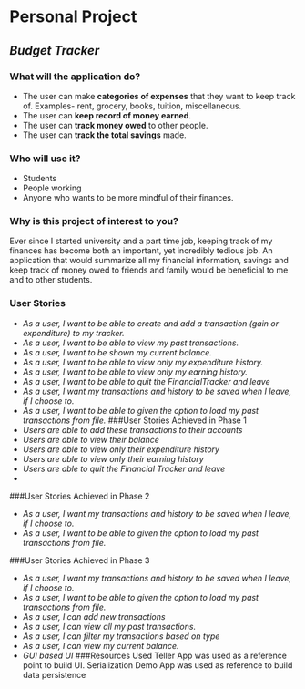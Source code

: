 # **Personal Project**

## *Budget Tracker*

### What will the application do?
- The user can make **categories of expenses** that they want to keep track of. Examples- rent, grocery, books, tuition, miscellaneous. 
- The user can **keep record of money earned**. 
- The user can **track money owed** to other people.
- The user can **track the total savings** made.

### Who will use it?
- Students
- People working 
- Anyone who wants to be more mindful of their finances.

### Why is this project of interest to you?
Ever since I started university and a part time job, keeping track of my finances has become both an important, yet incredibly tedious job.
An application that would summarize all my financial information, savings and keep track of money owed to friends and family would be 
beneficial to me and to other students. 

### User Stories
- *As a user, I want to be able to create and add a transaction (gain or expenditure) to my tracker.*
- *As a user, I want to be able to view my past transactions.*
- *As a user, I want to be shown my current balance.*
- *As a user, I want to be able to view only my expenditure history.*
- *As a user, I want to be able to view only my earning history.*
- *As a user, I want to be able to quit the FinancialTracker and leave*
- *As a user, I want my transactions and history to be saved when I leave, if I choose to.*
- *As a user, I want to be able to given the option to load my past transactions from file.*
###User Stories Achieved in Phase 1
- *Users are able to add these transactions to their accounts*
- *Users are able to view their balance*
- *Users are able to view only their expenditure history*
- *Users are able to view only their earning history*
- *Users are able to quit the Financial Tracker and leave*
- 
###User Stories Achieved in Phase 2
- *As a user, I want my transactions and history to be saved when I leave, if I choose to.*
- *As a user, I want to be able to given the option to load my past transactions from file.*


###User Stories Achieved in Phase 3
- *As a user, I want my transactions and history to be saved when I leave, if I choose to.*
- *As a user, I want to be able to given the option to load my past transactions from file.*
- *As a user, I can add new transactions*
- *As a user, I can view all my past transactions.*
- *As a user, I can filter my transactions based on type*
- *As a user, I can view my current balance.*
- *GUI based UI*
###Resources Used
Teller App was used as a reference point to build UI.
Serialization Demo App was used as reference to build data persistence
